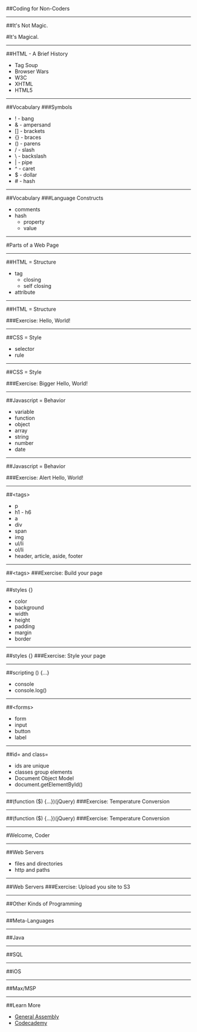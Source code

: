 ##Coding for Non-Coders

---

##It's Not Magic.

#It's Magical.

---

##HTML - A Brief History
- Tag Soup
- Browser Wars
- W3C
- XHTML
- HTML5

---
##Vocabulary
###Symbols
- ! - bang
- & - ampersand
- [] - brackets
- {} - braces
- () - parens
- / - slash
- \ - backslash
- | - pipe
- ^ - caret
- $ - dollar
- \# - hash

---
##Vocabulary
###Language Constructs
- comments
- hash
	- property
	- value



---

#Parts of a Web Page

---

##HTML = Structure

- tag
	- closing
	- self closing
- attribute



---
##HTML = Structure

###Exercise: Hello, World!



---

##CSS = Style

- selector
- rule



---

##CSS = Style

###Exercise: Bigger Hello, World!



---

##Javascript = Behavior

- variable
- function
- object
- array
- string
- number
- date


---

##Javascript = Behavior

###Exercise: Alert Hello, World!


---

##&lt;tags&gt;
- p
- h1 - h6
- a
- div
- span
- img
- ul/li
- ol/li
- header, article, aside, footer

---

##&lt;tags&gt;
###Exercise: Build your page

---

##styles {}
- color
- background
- width
- height
- padding
- margin
- border


---
##styles {}
###Exercise: Style your page

---

##scripting () {...}
- console
- console.log()

---

##&lt;forms&gt;
- form
- input
- button
- label

---

##id= and class=
- ids are unique
- classes group elements
- Document Object Model
- document.getElementById()

---

##(function ($) {...})(jQuery)
###Exercise: Temperature Conversion

---

##(function ($) {...})(jQuery)
###Exercise: Temperature Conversion

---

#Welcome, Coder

---

##Web Servers
- files and directories
- http and paths

---

##Web Servers
###Exercise: Upload you site to S3

---

##Other Kinds of Programming

---

##Meta-Languages

---

##Java

---

##SQL

---

##iOS

---

##Max/MSP

---

##Learn More
- [General Assembly](https://generalassemb.ly/washington-dc)
- [Codecademy](http://www.codecademy.com/)



